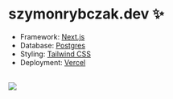 
# szymonrybczak.dev ✨

- Framework: [Next.js](https://nextjs.org/)
- Database: [Postgres](https://vercel.com/docs/storage/vercel-postgres)
- Styling: [Tailwind CSS](https://tailwindcss.com/)
- Deployment: [Vercel](https://vercel.com)

<br>

<picture>
    <source srcset="https://github.com/szymonrybczak/szymonrybczak.dev/assets/63900941/e96342b9-2649-43ea-bce9-be44dfdaa26a"  media="(prefers-color-scheme: dark)">
    <img src="https://github.com/szymonrybczak/szymonrybczak.dev/assets/63900941/71eb172c-15b2-41c6-befa-f9c17ab15543">
</picture>
